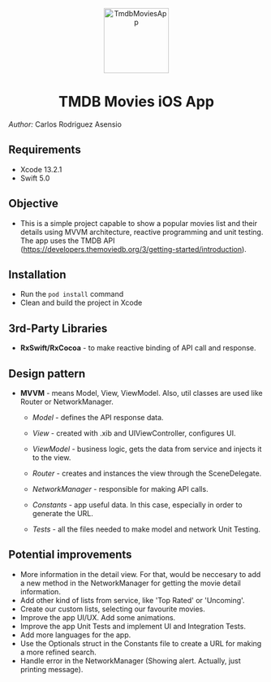 <p align="center">
<img src="/Users/crodrigueza/Workspace/carlosrasensio/TmdbMoviesApp/TmdbMoviesApp/TmdbMoviesApp/Resources/Assets.xcassets/TMDB.imageset/TMDB.jpeg" alt="TmdbMoviesApp" height="128" width="128">
</p>

<h1 align="center">TMDB Movies iOS App</h1>

*Author:* Carlos Rodriguez Asensio


## Requirements
- Xcode 13.2.1
- Swift 5.0

## Objective
- This is a simple project capable to show a popular movies list and their details using MVVM architecture, reactive programming and unit testing. The app uses the TMDB API (https://developers.themoviedb.org/3/getting-started/introduction).
 
## Installation
- Run the `pod install` command
- Clean and build the project in Xcode

## 3rd-Party Libraries
 - **RxSwift/RxCocoa** - to make reactive binding of API call and response.

## Design pattern
 - **MVVM** - means Model, View, ViewModel. Also, util classes are used like Router or NetworkManager.
 
    - *Model* - defines the API response data.
    - *View* - created with .xib and UIViewController, configures UI.
    - *ViewModel* - business logic, gets the data from service and injects it to the view.
    
    - *Router* - creates and instances the view through the SceneDelegate.
    - *NetworkManager* - responsible for making API calls.
    
    - *Constants* - app useful data. In this case, especially in order to generate the URL.
    - *Tests* - all the files needed to make model and network Unit Testing.
 
 ## Potential improvements
- More information in the detail view. For that, would be neccesary to add a new method in the NetworkManager for getting the movie detail information.
- Add other kind of lists from service, like 'Top Rated' or 'Uncoming'.
- Create our custom lists, selecting our favourite movies.
- Improve the app UI/UX. Add some animations.
- Improve the app Unit Tests and implement UI and Integration Tests.
- Add more languages for the app.
- Use the Optionals struct in the Constants file to create a URL for making a more refined search.
 - Handle error in the NetworkManager (Showing alert. Actually, just printing message).
